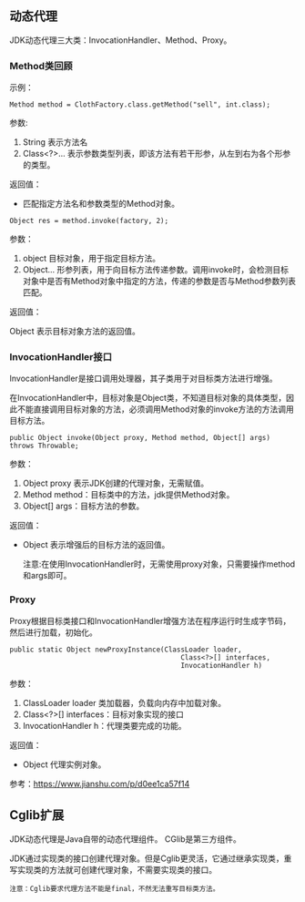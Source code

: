 ## 动态代理

JDK动态代理三大类：InvocationHandler、Method、Proxy。

### Method类回顾

示例：

```
Method method = ClothFactory.class.getMethod("sell", int.class);
```

参数:

1. String 表示方法名
2. Class<?>... 表示参数类型列表，即该方法有若干形参，从左到右为各个形参的类型。

返回值：

- 匹配指定方法名和参数类型的Method对象。


```
Object res = method.invoke(factory, 2);
```

参数：

1. object 目标对象，用于指定目标方法。
2. Object... 形参列表，用于向目标方法传递参数。调用invoke时，会检测目标对象中是否有Method对象中指定的方法，传递的参数是否与Method参数列表匹配。

返回值：

Object 表示目标对象方法的返回值。

### InvocationHandler接口

InvocationHandler是接口调用处理器，其子类用于对目标类方法进行增强。

在InvocationHandler中，目标对象是Object类，不知道目标对象的具体类型，因此不能直接调用目标对象的方法，必须调用Method对象的invoke方法的方法调用目标方法。


```
public Object invoke(Object proxy, Method method, Object[] args) throws Throwable;
```

参数：

1. Object proxy 表示JDK创建的代理对象，无需赋值。
2. Method method：目标类中的方法，jdk提供Method对象。
3. Object[] args：目标方法的参数。

返回值：

- Object 表示增强后的目标方法的返回值。


    注意:在使用InvocationHandler时，无需使用proxy对象，只需要操作method和args即可。

### Proxy

Proxy根据目标类接口和InvocationHandler增强方法在程序运行时生成字节码，然后进行加载，初始化。

```
public static Object newProxyInstance(ClassLoader loader,
                                          Class<?>[] interfaces,
                                          InvocationHandler h)
```

参数：

1. ClassLoader loader 类加载器，负载向内存中加载对象。
2. Class<?>[] interfaces：目标对象实现的接口
3. InvocationHandler h：代理类要完成的功能。

返回值：

- Object 代理实例对象。

参考：https://www.jianshu.com/p/d0ee1ca57f14


## Cglib扩展

JDK动态代理是Java自带的动态代理组件。
CGlib是第三方组件。

JDK通过实现类的接口创建代理对象。但是Cglib更灵活，它通过继承实现类，重写实现类的方法就可创建代理对象，不需要实现类的接口。

    注意：Cglib要求代理方法不能是final，不然无法重写目标类方法。